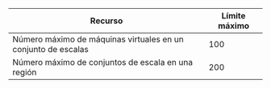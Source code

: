 Recurso|Límite máximo
---|---
Número máximo de máquinas virtuales en un conjunto de escalas|100
Número máximo de conjuntos de escala en una región|200

<!---HONumber=AcomDC_0803_2016-->